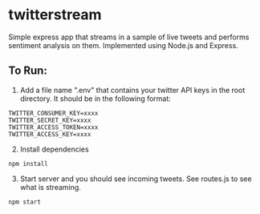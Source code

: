# twitterstream
Simple express app that streams in a sample of live tweets and performs sentiment analysis on them. Implemented using Node.js and Express.

## To Run: 
1. Add a file name ".env" that contains your twitter API keys in the root directory. It should be in the following format:
```
TWITTER_CONSUMER_KEY=xxxx
TWITTER_SECRET_KEY=xxxx
TWITTER_ACCESS_TOKEN=xxxx
TWITTER_ACCESS_KEY=xxxx
```

2. Install dependencies
```
npm install
```

3. Start server and you should see incoming tweets. See routes.js to see what is streaming.
```
npm start
```
